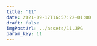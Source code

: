 ```yaml
---
title: "11"
date: 2021-09-17T16:57:22+01:00
draft: false
imgPostUrl: ../assets/11.JPG
param_key: 11
---
```

